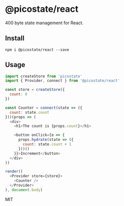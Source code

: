 # @picostate/react
400 byte state management for React.

## Install
```
npm i @picostate/react --save
```

## Usage
```javascript
import createStore from 'picostate'
import { Provider, connect } from '@picostate/react'

const store = createStore({
  count: 0
})

const Counter = connect(state => ({
  count: state.count
}))(props => (
  <div>
    <h1>The count is {props.count}</h1>

    <button onClick={e => {
      props.hydrate(state => ({
        count: state.count + 1
      }))()
    }}>Increment</button>
  </div>
))

render((
  <Provider store={store}>
    <Counter />
  </Provider>
), document.body)
```

MIT
